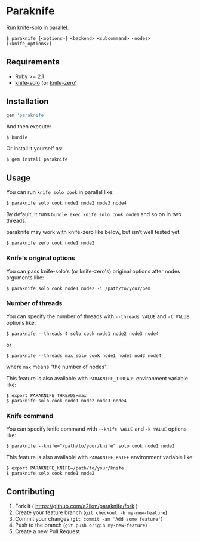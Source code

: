 # Paraknife

Run knife-solo in parallel.

    $ paraknife [<options>] <backend> <subcommand> <nodes> [<knife_options>]

## Requirements

- Ruby >= 2.1
- [knife-solo](http://rubygems.org/gems/knife-solo) (or [knife-zero](http://rubygems.org/gems/knife-zero))

## Installation

```ruby
gem 'paraknife'
```

And then execute:

    $ bundle

Or install it yourself as:

    $ gem install paraknife

## Usage

You can run `knife solo cook` in parallel like:

    $ paraknife solo cook node1 node2 node3 node4

By default, it runs `bundle exec knife solo cook node1` and so on in two threads.

paraknife may work with knife-zero like below, but isn't well tested yet:

    $ paraknife zero cook node1 node2

### Knife's original options

You can pass knife-solo's (or knife-zero's) original options after nodes arguments like:

    $ paraknife solo cook node1 node2 -i /path/to/your/pem


### Number of threads

You can specify the number of threads with `--threads VALUE` and `-t VALUE` options like:

    $ paraknife --threads 4 solo cook node1 node2 node3 node4

or

    $ paraknife --threads max solo cook node1 node2 nod3 node4

where `max` means "the number of nodes".

This feature is also available with `PARAKNIFE_THREADS` environment variable like:

    $ export PARAKNIFE_THREADS=max
    $ paraknife solo cook node1 node2 node3 node4

### Knife command

You can specify knife command with `--knife VALUE` and `-k VALUE` options like:

    $ paraknife --knife="/path/to/your/knife" solo cook node1 node2

This feature is also available with `PARAKNIFE_KNIFE` environment variable like:

    $ export PARAKNIFE_KNIFE=/path/to/your/knife
    $ paraknife solo cook node1 node2

## Contributing

1. Fork it ( https://github.com/a2ikm/paraknife/fork )
2. Create your feature branch (`git checkout -b my-new-feature`)
3. Commit your changes (`git commit -am 'Add some feature'`)
4. Push to the branch (`git push origin my-new-feature`)
5. Create a new Pull Request
